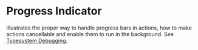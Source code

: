 Progress Indicator
==================

Illustrates the proper way to handle progress bars in actions, how to make actions cancellable and enable them to run in the background.
See [Typesystem Debugging](https://confluence.jetbrains.com/display/MPSD20181/Progress+indicators).